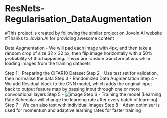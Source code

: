 # ResNets-Regularisation_DataAugmentation
#This project is created by following the similar project on Jovain.AI website
#Thanks to Jovian.AI for providing awesome content

Data Augmentation - We will pad each image with 4px, and then take a random crop of size 32 x 32 px, then flip image horizontally with a 50% probability of this happening. These are random transformations while loading images from the training datasets


Step 1 - Preparing the CIFAR10 Dataset
Step 2 - Use test set for validation, then normalise the data
Step 3 - Randomized Data Augmentation
Step 4 - We add Residual block to the CNN model, which adds the original input back to output feature map by passing input through one or more convolutional layers
Step 5 - ![image](https://user-images.githubusercontent.com/79495351/109665816-93348100-7b94-11eb-8f0c-7d23dee70134.png)
Step 6 - Training the model (Learning Rate Schedular will change the learning rate after every batch of learning)
Step 7 - We can also test with individual images
Step 8 - Adam optimiser is used for momentum and adaptive learning rates for faster training
